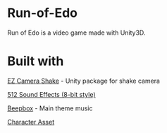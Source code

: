 # Run-of-Edo
Run of Edo is a video game made with Unity3D. 

# Built with

[EZ Camera Shake](https://github.com/andersonaddo/EZ-Camera-Shake-Unity) - Unity package for shake camera

[512 Sound Effects (8-bit style)](https://opengameart.org/content/512-sound-effects-8-bit-style)

[Beepbox](https://beepbox.co/) - Main theme music

[Character Asset](https://thomas-lean.itch.io/assets)
